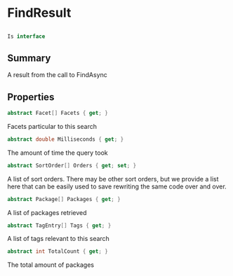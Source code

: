 # FindResult

## 
```c#
Is interface
```

## Summary

A result from the call to FindAsync
## Properties

```c#
abstract Facet[] Facets { get; } 
```
Facets particular to this search
```c#
abstract double Milliseconds { get; } 
```
The amount of time the query took
```c#
abstract SortOrder[] Orders { get; set; } 
```
A list of sort orders. There may be other sort orders, but we provide a list here that can
be easily used to save rewriting the same code over and over.
```c#
abstract Package[] Packages { get; } 
```
A list of packages retrieved
```c#
abstract TagEntry[] Tags { get; } 
```
A list of tags relevant to this search
```c#
abstract int TotalCount { get; } 
```
The total amount of packages
